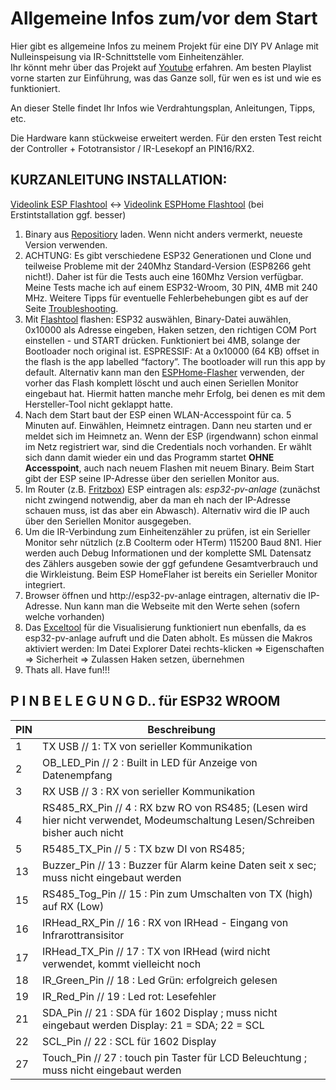 # Allgemeine Infos zum/vor dem Start #
Hier gibt es allgemeine Infos zu meinem Projekt für eine DIY PV Anlage mit Nulleinspeisung via IR-Schnittstelle vom Einheitenzähler.  
Ihr könnt mehr über das Projekt auf [Youtube](https://www.youtube.com/watch?v=iOFwGEbs9Tw&list=PLFa5aG87q-WGfzpkVKIt8b8U_0DEjR42b) erfahren. Am besten Playlist vorne starten zur Einführung, was das Ganze soll, für wen es ist und wie es funktioniert.  

An dieser Stelle findet Ihr Infos wie Verdrahtungsplan, Anleitungen, Tipps, etc.  

Die Hardware kann stückweise erweitert werden. Für den ersten Test reicht der Controller + Fototransistor / IR-Lesekopf an PIN16/RX2.

## KURZANLEITUNG INSTALLATION:  ##  
[Videolink ESP Flashtool](https://youtu.be/iqd3WWOy71I?t=407) <-> [Videolink ESPHome Flashtool](https://youtu.be/hs3ob4z7LAg?t=78) (bei Erstintstallation ggf. besser)
1. Binary aus [Repositiory](https://github.com/IchBauPV/2.ESP32-PV-Controller-Binaries)  laden. Wenn nicht anders vermerkt, neueste Version verwenden.  
2. ACHTUNG: Es gibt verschiedene ESP32 Generationen und Clone und teilweise Probleme mit der 240Mhz Standard-Version (ESP8266 geht nicht!). Daher ist für die Tests auch eine 160Mhz Version verfügbar. Meine Tests mache ich auf einem ESP32-Wroom, 30 PIN, 4MB mit 240 MHz. Weitere Tipps für eventuelle Fehlerbehebungen gibt es auf der Seite [Troubleshooting](https://github.com/IchBauPV/2.ESP32-PV-Controller-Binaries/blob/main/Troubleshooting.md).
4. Mit [Flashtool](https://www.espressif.com/en/support/download/other-tools?keys=&field_type_tid%5B%5D=13) flashen: ESP32 auswählen, Binary-Datei auwählen, 0x10000 als Adresse eingeben, Haken setzen, den richtigen COM Port einstellen - und START drücken. Funktioniert bei 4MB, solange der Bootloader noch original ist. ESPRESSIF: At a 0x10000 (64 KB) offset in the flash is the app labelled “factory”. The bootloader will run this app by default. 
Alternativ kann man den [ESPHome-Flasher](https://github.com/esphome/esphome-flasher/releases/download/1.4.0/ESPHome-Flasher-1.4.0-Windows-x64.exe) verwenden, der vorher das Flash komplett löscht und auch einen Seriellen Monitor eingebaut hat. Hiermit hatten manche mehr Erfolg, bei denen es mit dem Hersteller-Tool nicht geklappt hatte.   
6. Nach dem Start baut der ESP einen WLAN-Accesspoint für ca. 5 Minuten auf. Einwählen, Heimnetz eintragen. Dann neu starten und er meldet sich im Heimnetz an.   Wenn der ESP (irgendwann) schon einmal im Netz registriert war, sind die Credentials noch vorhanden. Er wählt sich dann damit wieder ein und das Programm startet **OHNE Accesspoint**, auch nach neuem Flashen mit neuem Binary.  Beim Start gibt der ESP seine IP-Adresse über den seriellen Monitor aus.
7. Im Router (z.B. [Fritzbox](https://github.com/IchBauPV/1.Infos-zu-Beginn/blob/main/Einstellung-Fritzbox.md)) ESP eintragen als: *esp32-pv-anlage* (zunächst nicht zwingend notwendig, aber da man eh nach der IP-Adresse schauen muss, ist das aber ein Abwasch). Alternativ wird die IP auch über den Seriellen Monitor ausgegeben.  
8. Um die IR-Verbindung zum Einheitenzähler zu prüfen, ist ein Serieller Monitor sehr nützlich (z.B Coolterm oder HTerm) 115200 Baud 8N1. Hier werden auch Debug Informationen und der komplette SML Datensatz des Zählers ausgeben sowie der ggf gefundene Gesamtverbrauch und die Wirkleistung. Beim ESP HomeFlaher ist bereits ein Serieller Monitor integriert.  
9. Browser öffnen und http://esp32-pv-anlage eintragen, alternativ die IP-Adresse. Nun kann man die Webseite mit den Werte sehen (sofern welche vorhanden)
10. Das [Exceltool](https://github.com/IchBauPV/3.Zusatzsoftware) für die Visualisierung funktioniert nun ebenfalls, da es esp32-pv-anlage aufruft und die Daten abholt.  Es müssen die Makros aktiviert werden: Im Datei Explorer Datei rechts-klicken => Eigenschaften => Sicherheit => Zulassen Haken setzen, übernehmen
11. Thats all. Have fun!!!


## P I N B E L E G U N G  D..   für ESP32 WROOM  ##
|PIN|Beschreibung|
|------|------|
| 1 |TX  USB                  //  1: TX von serieller Kommunikation |
| 2 |OB_LED_Pin               //  2 : Built in LED für Anzeige von Datenempfang  |
| 3 |RX USB                   //  3 : RX von serieller Kommunikation 
| 4 |RS485_RX_Pin             //  4 : RX bzw RO von RS485; (Lesen wird hier nicht verwendet, Modeumschaltung Lesen/Schreiben bisher auch nicht  |
| 5 |R5485_TX_Pin             //  5 : TX bzw DI von  RS485;  |
| 13| Buzzer_Pin              // 13 : Buzzer für Alarm keine Daten seit x sec; muss nicht eingebaut werden  |
| 15| RS485_Tog_Pin           // 15 : Pin zum Umschalten von TX (high) auf RX (Low)  |
| 16| IRHead_RX_Pin           // 16 : RX von IRHead - Eingang von Infrarottransisitor |
| 17| IRHead_TX_Pin           // 17 : TX von IRHead (wird nicht verwendet, kommt vielleicht noch  |
| 18| IR_Green_Pin            // 18 : Led Grün: erfolgreich gelesen  |
| 19| IR_Red_Pin              // 19 : Led rot: Lesefehler  |
| 21| SDA_Pin                 // 21 : SDA für 1602 Display   ; muss nicht eingebaut werden    Display:  21 = SDA; 22 = SCL  |
| 22| SCL_Pin                 // 22 : SCL für 1602 Display  |
| 27| Touch_Pin               // 27 : touch pin Taster für LCD Beleuchtung  ; muss nicht eingebaut werden  |
